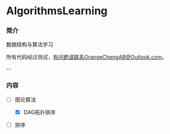 # AlgorithmsLearning
### 简介
数据结构与算法学习

所有代码经过测试，有问题请联系OrangeChengAB@Outlook.com。

--
### 内容
- [ ] 图论算法
    - [x] DAG拓扑排序
- [ ] 排序




